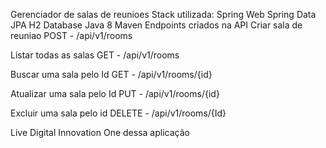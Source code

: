 Gerenciador de salas de reunioes
Stack utilizada:
Spring Web
Spring Data JPA
H2 Database
Java 8
Maven
Endpoints criados na API
Criar sala de reuniao POST - /api/v1/rooms

Listar todas as salas GET - /api/v1/rooms

Buscar uma sala pelo Id GET - /api/v1/rooms/{id}

Atualizar uma sala pelo Id PUT - /api/v1/rooms/{id}

Excluir uma sala pelo id DELETE - /api/v1/rooms/{Id}

Live Digital Innovation One dessa aplicação
